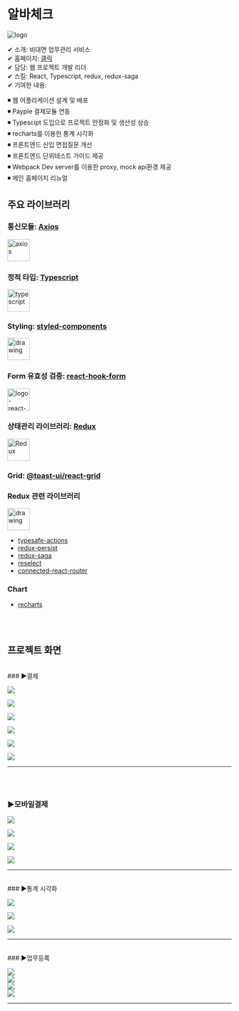 # 알바체크

![logo](../resource/abck/logo-small-abck.jpg)

✔ 소개: 비대면 업무관리 서비스  
✔ 홈페이지: [클릭](https://www.albacheck.co.kr/)  
✔ 담당: 웹 프로젝트 개발 리더  
✔ 스킬: React, Typescript, redux, redux-saga  
✔ 기여한 내용:

◾ 웹 어플리케이션 설계 및 배포  
◾ Payple 결제모듈 연동  
◾ Typescipt 도입으로 프로젝트 안정화 및 생산성 상승  
◾ recharts를 이용한 통계 시각화  
◾ 프론트엔드 신입 면접질문 개선  
◾ 프론트엔드 단위테스트 가이드 제공  
◾ Webpack Dev server를 이용한 proxy, mock api환경 제공  
◾ 메인 홈페이지 리뉴얼

## 주요 라이브러리

### 통신모듈: [Axios](https://www.npmjs.com/package/axios)

<img src="../resource/logo/logo-axios.png" alt="axios" width="50" height="50"/>

### 정적 타입: [Typescript](https://www.npmjs.com/package/typescript)

<img src="../resource/logo/logo-typescript.png" alt="typescript" width="50" height="50"/>

### Styling: [styled-components](https://www.npmjs.com/package/styled-components)

<img src="../resource/logo/logo-styled-components.png" alt="drawing" width="50" height="50"/>

### Form 유효성 검증: [react-hook-form](https://www.npmjs.com/package/react-hook-form)

<img src="../resource/logo/logo-react-hook-form.png" alt="logo-react-hook-form" width="50" height="50"/>

### 상태관리 라이브러리: [Redux](https://www.npmjs.com/package/redux)

<img src="../resource/logo/logo-Redux.png" alt="Redux" width="50" height="50"/>

### Grid: [@toast-ui/react-grid](https://www.npmjs.com/package/@toast-ui/react-grid)

### Redux 관련 라이브러리

<img src="../resource/logo/logo-redux-saga.png" alt="drawing" width="50" height="50"/>

- [typesafe-actions](https://www.npmjs.com/search?q=typesafe-actions)
- [redux-persist](https://www.npmjs.com/package/redux-persist)
- [redux-saga](https://www.npmjs.com/package/redux-saga)
- [reselect](https://www.npmjs.com/package/reselect)
- [connected-react-router](https://www.npmjs.com/package/connected-react-router)

### Chart

- [recharts](https://www.npmjs.com/package/recharts)  

<br/><br/>

## 프로젝트 화면

<br/>
### ▶결제  

![](../resource/abck/abck-payment.png)  


![](../resource/abck/abck-payment2.png)  



![](../resource/abck/abck-payment3.png)  



![](../resource/abck/abck-payment4.png)  



![](../resource/abck/abck-payment5.png)  



![](../resource/abck/abck-payment6.png)  


---
<br/><br/>
### ▶모바일결제

![](../resource/abck/aback-mobiil-payment1.png)  

![](../resource/abck/aback-mobiil-payment2.png)  


![](../resource/abck/aback-mobiil-payment3.png)  


![](../resource/abck/aback-mobiil-payment4.png)  

---
<br/>  
### ▶통계 시각화

![](../resource/abck/aback-chart1.png)  


![](../resource/abck/aback-chart2.png)  


![](../resource/abck/aback-chart3.png)  



---
<br/>
### ▶업무등록

![](../resource/abck/abck-checklist1.png)  
![](../resource/abck/abck-checklist2.png)  
![](../resource/abck/abck-checklist3.png)  
![](../resource/abck/abck-checklist4.png)  

---
